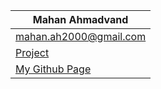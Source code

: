 | Mahan Ahmadvand                                                 |
| ----------------------------------------------------------------|
| mahan.ah2000@gmail.com                                          |
| [Project](https://github.com/2000mahan/Internet-Engineering-HW1)|
| [My Github Page](https://github.com/2000mahan)                  |
